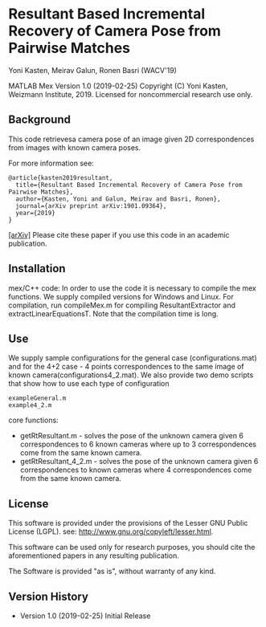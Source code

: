 
# Resultant Based Incremental Recovery of Camera Pose from Pairwise Matches

Yoni Kasten, Meirav Galun, Ronen Basri (WACV'19)


MATLAB Mex Version 1.0 (2019-02-25)
Copyright (C) Yoni Kasten, Weizmann Institute, 2019.
Licensed for noncommercial research use only.


## Background

This code retrievesa camera pose of an image given 2D correspondences from images with known camera poses.

For more information see:
```
@article{kasten2019resultant,
  title={Resultant Based Incremental Recovery of Camera Pose from Pairwise Matches},
  author={Kasten, Yoni and Galun, Meirav and Basri, Ronen},
  journal={arXiv preprint arXiv:1901.09364},
  year={2019}
}
```

[[arXiv]](https://arxiv.org/abs/1901.09364)
Please cite these paper if you use this code in an academic publication.


## Installation

mex/C++ code:
In order to use the code it is necessary to compile the mex functions.
We supply compiled versions for Windows and Linux.
For compilation, run compileMex.m for compiling ResultantExtractor and extractLinearEquationsT.
Note that the compilation time is long.




## Use

We supply sample configurations for the general case (configurations.mat) and for the 4+2 case - 4 points correspondences to the same image of known camera(configurations4_2.mat). 
We also provide two demo scripts that show how to use each type of configuration
```
exampleGeneral.m
example4_2.m
```

core functions:
 - getRtResultant.m - solves the pose of the unknown camera given 6 correspondences to 6 known cameras where up to 3 correspondences come from the same known camera.
 - getRtResultant_4_2.m - solves the pose of the unknown camera given 6 correspondences to known cameras where 4 correspondences come from the same known camera. 


## License

   This software is provided under the provisions of the Lesser GNU Public License (LGPL). 
   see: http://www.gnu.org/copyleft/lesser.html.

   This software can be used only for research purposes, you should cite
   the aforementioned papers in any resulting publication.

   The Software is provided "as is", without warranty of any kind.




## Version History


* Version 1.0 (2019-02-25)
   Initial Release
